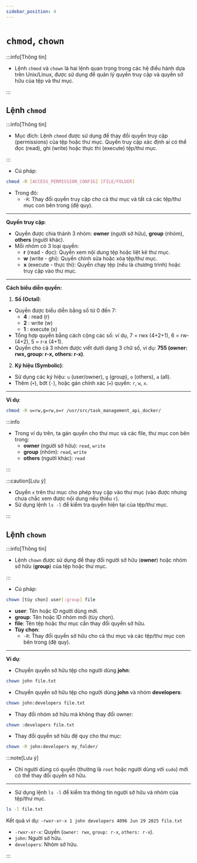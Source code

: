 ```yaml
---
sidebar_position: 4
---
```


# `chmod`, `chown`

:::info[Thông tin]

- Lệnh `chmod` và `chown` là hai lệnh quan trọng trong các hệ điều hành dựa trên Unix/Linux, được sử dụng để quản lý quyền truy cập và quyền sở hữu của tệp và thư mục.

:::

## Lệnh `chmod`

:::info[Thông tin]

- Mục đích: Lệnh `chmod` được sử dụng để thay đổi quyền truy cập (permissions) của tệp hoặc thư mục. Quyền truy cập xác định ai có thể đọc (read), ghi (write) hoặc thực thi (execute) tệp/thư mục.

:::

- Cú pháp:

```bash
chmod -R [ACCESS_PERMISSION_CONFIG] [FILE/FOLDER]
```

- Trong đó:
  - `-R`: Thay đổi quyền truy cập cho cả thư mục và tất cả các tệp/thư mục con bên trong (đệ quy).

---

**Quyền truy cập**:

- Quyền được chia thành 3 nhóm: **owner** (người sở hữu), **group** (nhóm), **others** (người khác).
- Mỗi nhóm có 3 loại quyền:
  - **r** (read - đọc): Quyền xem nội dung tệp hoặc liệt kê thư mục.
  - **w** (write - ghi): Quyền chỉnh sửa hoặc xóa tệp/thư mục.
  - **x** (execute - thực thi): Quyền chạy tệp (nếu là chương trình) hoặc truy cập vào thư mục.

---

**Cách biểu diễn quyền:**

1. **Số (Octal)**:

- Quyền được biểu diễn bằng số từ 0 đến 7:
  - **4** : read (r)
  - **2** : write (w)
  - **1** : execute (x)
- Tổng hợp quyền bằng cách cộng các số: ví dụ, 7 = rwx (4+2+1), 6 = rw- (4+2), 5 = r-x (4+1).
- Quyền cho cả 3 nhóm được viết dưới dạng 3 chữ số, ví dụ: **755 (owner: rwx, group: r-x, others: r-x)**.

2. **Ký hiệu (Symbolic)**:

- Sử dụng các ký hiệu: `u` (user/owner), `g` (group), `o` (others), `a` (all).
- Thêm (`+`), bớt (`-`), hoặc gán chính xác (`=`) quyền: `r`, `w`, `x`.

---

**Ví dụ**:

```bash
chmod -R u=rw,g=rw,o=r /usr/src/task_management_api_docker/
```

:::info

- Trong ví dụ trên, ta gán quyền cho thư mục và các file, thư mục con bên trong:
  - **owner** (người sở hữu): `read`, `write`
  - **group** (nhóm): `read`, `write`
  - **others** (người khác): `read`

:::

:::caution[Lưu ý]

- Quyền `x` trên thư mục cho phép truy cập vào thư mục (vào được nhưng chưa chắc xem được nội dung nếu thiếu `r`).
- Sử dụng lệnh `ls -l` để kiểm tra quyền hiện tại của tệp/thư mục.

:::

## Lệnh `chown`

:::info[Thông tin]

- Lệnh `chown` được sử dụng để thay đổi người sở hữu (**owner**) hoặc nhóm sở hữu (**group**) của tệp hoặc thư mục.

:::

- Cú pháp:

```bash
chown [tùy chọn] user[:group] file
```

- **user**: Tên hoặc ID người dùng mới.
- **group**: Tên hoặc ID nhóm mới (tùy chọn).
- **file**: Tên tệp hoặc thư mục cần thay đổi quyền sở hữu.
- **Tùy chọn**:
  - `-R`: Thay đổi quyền sở hữu cho cả thư mục và các tệp/thư mục con bên trong (đệ quy).

---

**Ví dụ**:

- Chuyển quyền sở hữu tệp cho người dùng **john**:

```bash
chown john file.txt
```

- Chuyển quyền sở hữu tệp cho người dùng **john** và nhóm **developers**:

```bash
chown john:developers file.txt
```

- Thay đổi nhóm sở hữu mà không thay đổi owner:

```bash
chown :developers file.txt
```

- Thay đổi quyền sở hữu đệ quy cho thư mục:

```bash
chown -R john:developers my_folder/
```

:::note[Lưu ý]

- Chỉ người dùng có quyền (thường là `root` hoặc người dùng với `sudo`) mới có thể thay đổi quyền sở hữu.

---

- Sử dụng lệnh `ls -l` để kiểm tra thông tin người sở hữu và nhóm của tệp/thư mục.

```bash
ls -l file.txt
```

Kết quả ví dụ: `-rwxr-xr-x 1 john developers 4096 Jun 29 2025 file.txt`

- `-rwxr-xr-x`: Quyền (`owner: rwx`, `group: r-x`, `others: r-x`).
- `john`: Người sở hữu.
- `developers`: Nhóm sở hữu.

:::
